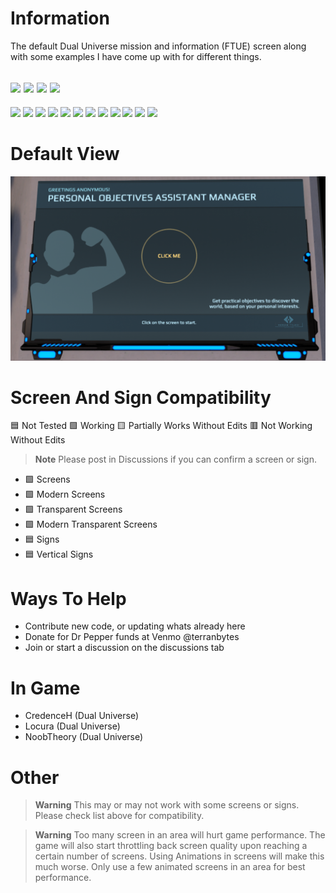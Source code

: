 # Information
 The default Dual Universe mission and information (FTUE) screen along with some examples I have come up with for different things.  

[![](https://img.shields.io/badge/DU-1.0.11-green?style=for-the-badge&logo=steam)](https://store.steampowered.com/app/2000270/Dual_Universe/)
[![](https://img.shields.io/badge/CODE-LUA-purple?style=for-the-badge&logo=lua)](#)
[![](https://img.shields.io/badge/Maintained-YES-green?style=for-the-badge)](#)
![](https://komarev.com/ghpvc/?username=DU-FTUE-Objectives-Screen&style=for-the-badge)
---
[![](https://img.shields.io/github/issues/locuradu/DU-FTUE-Objectives-Screen?style=flat-square&label=ISSUES)](#)
[![](https://img.shields.io/github/issues-closed/locuradu/DU-FTUE-Objectives-Screen?style=flat-square&label=ISSUES)](#)
[![](https://img.shields.io/github/watchers/locuradu/DU-FTUE-Objectives-Screen?style=flat-square&label=WATCHERS)](#)
[![](https://img.shields.io/github/stars/locuradu/DU-FTUE-Objectives-Screen?style=flat-square&label=STARS)](#)
[![](https://img.shields.io/github/forks/locuradu/DU-FTUE-Objectives-Screen?style=flat-square&label=FORKS)](#)
[![](https://img.shields.io/github/commit-activity/m/locuradu/DU-FTUE-Objectives-Screen?style=flat-square&label=COMMIT%20ACTIVITY)](#)
[![](https://img.shields.io/github/discussions/locuradu/DU-FTUE-Objectives-Screen?label=DISCUSSIONS&style=flat-square)](#)
[![](https://img.shields.io/github/last-commit/locuradu/DU-FTUE-Objectives-Screen?label=LAST%20COMMIT&style=flat-square)](#)
[![](https://img.shields.io/github/contributors/locuradu/DU-FTUE-Objectives-Screen?label=CONTRIBUTORS&style=flat-square)](#)
[![](https://img.shields.io/github/releases/locuradu/DU-FTUE-Objectives-Screen?label=RELEASES&style=flat-square)](#)
[![](https://img.shields.io/github/repo-size/LocuraDU/DU-FTUE-Objectives-Screen?label=REPO%20SIZE&style=flat-square)](#)
[![](https://img.shields.io/github/license/LocuraDU/DU-FTUE-Objectives-Screen?label=LICENSE&style=flat-square)](#)

# Default View
![Image of Screen](images/du_assistant_screen.png?raw=true)

# Screen And Sign Compatibility
:blue_square: Not Tested :green_square: Working :yellow_square: Partially Works Without Edits :red_square: Not Working Without Edits
> **Note**
> Please post in Discussions if you can confirm a screen or sign.
- :green_square: Screens
- :green_square: Modern Screens
- :green_square: Transparent Screens
- :green_square: Modern Transparent Screens
- :blue_square: Signs
- :blue_square: Vertical Signs

# Ways To Help
- Contribute new code, or updating whats already here
- Donate for Dr Pepper funds at Venmo @terranbytes
- Join or start a discussion on the discussions tab

# In Game
- CredenceH (Dual Universe)
- Locura (Dual Universe)
- NoobTheory (Dual Universe)

# Other
> **Warning**
> This may or may not work with some screens or signs. Please check list above for compatibility.

> **Warning**
> Too many screen in an area will hurt game performance. The game will also start throttling back screen quality upon reaching a certain number of screens. Using Animations in screens will make this much worse. Only use a few animated screens in an area for best performance.
